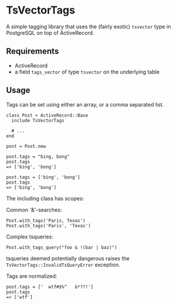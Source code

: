 # TsVectorTags

A simple tagging library that uses the (fairly exotic) `tsvector` type in PostgreSQL on top of ActiveRecord.

## Requirements

* ActiveRecord
* a field `tags_vector` of type `tsvector` on the underlying table

## Usage

Tags can be set using either an array, or a comma separated list.

    class Post < ActiveRecord::Base
      include TsVectorTags

      # ...
    end

    post = Post.new

    post.tags = "bing, bong"
    post.tags
    => ['bing', 'bong']

    post.tags = ['bing', 'bong']
    post.tags
    => ['bing', 'bong']

The including class has scopes:

Common '&'-searches:

    Post.with_tags('Paris, Texas')
    Post.with_tags('Paris', 'Texas')

Complex tsqueries:

    Post.with_tags_query("foo & !(bar | baz)")

tsqueries deemed potentially dangerous raises the `TsVectorTags::InvalidTsQueryError` exception.

Tags are normalized:

    post.tags = ['  wtf#$%^   &*??!']
    post.tags
    => ['wtf']
